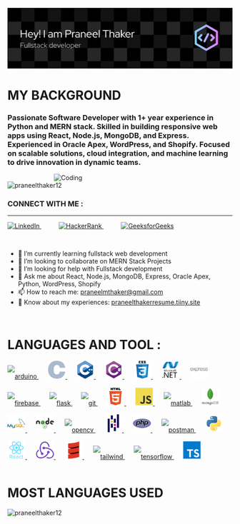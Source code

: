 ![Header](./header.png)

<h1>MY BACKGROUND </h1>

<h3 align="left">
<b>Passionate Software Developer with 1+ year experience in Python and MERN stack. Skilled in building responsive web apps using React, Node.js, MongoDB, and Express. Experienced in Oracle Apex, WordPress, and Shopify. Focused on scalable solutions, cloud integration, and machine learning to drive innovation in dynamic teams.</b>
</h3>

 <img align="right" alt="Coding" width="400"  src="https://imarticus.org/blog/wp-content/uploads/2021/12/djbwgfw.gif" />
<p align="left"> 
  
  <img src="https://komarev.com/ghpvc/?username=praneelthaker12&label=Profile%20views&color=0e75b6&style=flat" alt="praneelthaker12" /> 
</p>

<!-- Social Links Section -->
### CONNECT WITH ME :
---

<p align="left">
  <a href="https://linkedin.com/in/praneelthaker12" target="_blank">
    <img src="https://raw.githubusercontent.com/rahuldkjain/github-profile-readme-generator/master/src/images/icons/Social/linked-in-alt.svg" alt="LinkedIn" height="30" width="40" />
  </a>
  &nbsp;&nbsp;&nbsp;&nbsp;&nbsp;&nbsp;&nbsp;&nbsp;&nbsp;
  <a href="https://www.hackerrank.com/praneelthaker" target="_blank">
    <img src="https://raw.githubusercontent.com/rahuldkjain/github-profile-readme-generator/master/src/images/icons/Social/hackerrank.svg" alt="HackerRank" height="30" width="40" />
  </a>
  &nbsp;&nbsp;&nbsp;&nbsp;&nbsp;&nbsp;&nbsp;&nbsp;&nbsp;
  <a href="https://auth.geeksforgeeks.org/user/praneelmthaker" target="_blank">
    <img src="https://raw.githubusercontent.com/rahuldkjain/github-profile-readme-generator/master/src/images/icons/Social/geeks-for-geeks.svg" alt="GeeksforGeeks" height="30" width="40" />
  </a>
</p>

<br>

- 🌱 I’m currently learning fullstack web development  
- 👯 I’m looking to collaborate on MERN Stack Projects  
- 🤝 I’m looking for help with Fullstack development  
- 💬 Ask me about React, Node.js, MongoDB, Express, Oracle Apex, Python, WordPress, Shopify  
- 📫 How to reach me: [praneelmthaker@gmail.com](mailto:praneelmthaker@gmail.com)  
- 📄 Know about my experiences: [praneelthakerresume.tiiny.site](https://praneelthakerresume.tiiny.site/)

<br>

<h1 align="left">LANGUAGES AND TOOL :</h1>

<p align="left" style="line-height:50px;"> 
  <a href="https://www.arduino.cc/" target="_blank" rel="noreferrer" style="margin-right:20px;">
    <img src="https://cdn.worldvectorlogo.com/logos/arduino-1.svg" alt="arduino" width="40" height="40"/>
  </a> 
  <a href="https://www.cprogramming.com/" target="_blank" rel="noreferrer" style="margin-right:20px;"> 
    <img src="https://raw.githubusercontent.com/devicons/devicon/master/icons/c/c-original.svg" alt="c" width="40" height="40"/>
  </a> 
  <a href="https://www.w3schools.com/cpp/" target="_blank" rel="noreferrer" style="margin-right:20px;"> 
    <img src="https://raw.githubusercontent.com/devicons/devicon/master/icons/cplusplus/cplusplus-original.svg" alt="cplusplus" width="40" height="40"/>
  </a> 
  <a href="https://www.w3schools.com/cs/" target="_blank" rel="noreferrer" style="margin-right:20px;"> 
    <img src="https://raw.githubusercontent.com/devicons/devicon/master/icons/csharp/csharp-original.svg" alt="csharp" width="40" height="40"/>
  </a> 
  <a href="https://www.w3schools.com/css/" target="_blank" rel="noreferrer" style="margin-right:20px;"> 
    <img src="https://raw.githubusercontent.com/devicons/devicon/master/icons/css3/css3-original-wordmark.svg" alt="css3" width="40" height="40"/>
  </a> 
  <a href="https://dotnet.microsoft.com/" target="_blank" rel="noreferrer" style="margin-right:20px;"> 
    <img src="https://raw.githubusercontent.com/devicons/devicon/master/icons/dot-net/dot-net-original-wordmark.svg" alt="dotnet" width="40" height="40"/>
  </a> 
  <a href="https://expressjs.com" target="_blank" rel="noreferrer" style="margin-right:20px;"> 
    <img src="https://raw.githubusercontent.com/devicons/devicon/master/icons/express/express-original-wordmark.svg" alt="express" width="40" height="40"/>
  </a> 
  <a href="https://firebase.google.com/" target="_blank" rel="noreferrer" style="margin-right:20px;"> 
    <img src="https://www.vectorlogo.zone/logos/firebase/firebase-icon.svg" alt="firebase" width="40" height="40"/>
  </a> 
  <a href="https://flask.palletsprojects.com/" target="_blank" rel="noreferrer" style="margin-right:20px;"> 
    <img src="https://www.vectorlogo.zone/logos/pocoo_flask/pocoo_flask-icon.svg" alt="flask" width="40" height="40"/>
  </a> 
  <a href="https://git-scm.com/" target="_blank" rel="noreferrer" style="margin-right:20px;"> 
    <img src="https://www.vectorlogo.zone/logos/git-scm/git-scm-icon.svg" alt="git" width="40" height="40"/>
  </a> 
  <a href="https://www.w3.org/html/" target="_blank" rel="noreferrer" style="margin-right:20px;"> 
    <img src="https://raw.githubusercontent.com/devicons/devicon/master/icons/html5/html5-original-wordmark.svg" alt="html5" width="40" height="40"/>
  </a> 
  <a href="https://developer.mozilla.org/en-US/docs/Web/JavaScript" target="_blank" rel="noreferrer" style="margin-right:20px;"> 
    <img src="https://raw.githubusercontent.com/devicons/devicon/master/icons/javascript/javascript-original.svg" alt="javascript" width="40" height="40"/>
  </a> 
  <a href="https://www.mathworks.com/" target="_blank" rel="noreferrer" style="margin-right:20px;"> 
    <img src="https://upload.wikimedia.org/wikipedia/commons/2/21/Matlab_Logo.png" alt="matlab" width="40" height="40"/>
  </a> 
  <a href="https://www.mongodb.com/" target="_blank" rel="noreferrer" style="margin-right:20px;"> 
    <img src="https://raw.githubusercontent.com/devicons/devicon/master/icons/mongodb/mongodb-original-wordmark.svg" alt="mongodb" width="40" height="40"/>
  </a> 
  <a href="https://www.mysql.com/" target="_blank" rel="noreferrer" style="margin-right:20px;"> 
    <img src="https://raw.githubusercontent.com/devicons/devicon/master/icons/mysql/mysql-original-wordmark.svg" alt="mysql" width="40" height="40"/>
  </a> 
  <a href="https://nodejs.org" target="_blank" rel="noreferrer" style="margin-right:20px;"> 
    <img src="https://raw.githubusercontent.com/devicons/devicon/master/icons/nodejs/nodejs-original-wordmark.svg" alt="nodejs" width="40" height="40"/>
  </a> 
  <a href="https://opencv.org/" target="_blank" rel="noreferrer" style="margin-right:20px;"> 
    <img src="https://www.vectorlogo.zone/logos/opencv/opencv-icon.svg" alt="opencv" width="40" height="40"/>
  </a> 
  <a href="https://pandas.pydata.org/" target="_blank" rel="noreferrer" style="margin-right:20px;"> 
    <img src="https://raw.githubusercontent.com/devicons/devicon/2ae2a900d2f041da66e950e4d48052658d850630/icons/pandas/pandas-original.svg" alt="pandas" width="40" height="40"/>
  </a> 
  <a href="https://www.php.net" target="_blank" rel="noreferrer" style="margin-right:20px;"> 
    <img src="https://raw.githubusercontent.com/devicons/devicon/master/icons/php/php-original.svg" alt="php" width="40" height="40"/>
  </a> 
  <a href="https://postman.com" target="_blank" rel="noreferrer" style="margin-right:20px;"> 
    <img src="https://www.vectorlogo.zone/logos/getpostman/getpostman-icon.svg" alt="postman" width="40" height="40"/> 
  </a> 
  <a href="https://www.python.org" target="_blank" rel="noreferrer" style="margin-right:20px;"> 
    <img src="https://raw.githubusercontent.com/devicons/devicon/master/icons/python/python-original.svg" alt="python" width="40" height="40"/> 
  </a> 
  <a href="https://reactjs.org/" target="_blank" rel="noreferrer" style="margin-right:20px;"> 
    <img src="https://raw.githubusercontent.com/devicons/devicon/master/icons/react/react-original-wordmark.svg" alt="react" width="40" height="40"/> 
  </a> 
  <a href="https://redux.js.org" target="_blank" rel="noreferrer" style="margin-right:20px;"> 
    <img src="https://raw.githubusercontent.com/devicons/devicon/master/icons/redux/redux-original.svg" alt="redux" width="40" height="40"/>
  </a> 
  <a href="https://www.scala-lang.org" target="_blank" rel="noreferrer" style="margin-right:20px;"> 
    <img src="https://raw.githubusercontent.com/devicons/devicon/master/icons/scala/scala-original.svg" alt="scala" width="40" height="40"/>
  </a> 
  <a href="https://tailwindcss.com/" target="_blank" rel="noreferrer" style="margin-right:20px;"> 
    <img src="https://www.vectorlogo.zone/logos/tailwindcss/tailwindcss-icon.svg" alt="tailwind" width="40" height="40"/>
  </a> 
  <a href="https://www.tensorflow.org" target="_blank" rel="noreferrer" style="margin-right:20px;"> 
    <img src="https://www.vectorlogo.zone/logos/tensorflow/tensorflow-icon.svg" alt="tensorflow" width="40" height="40"/>
  </a> 
  <a href="https://www.typescriptlang.org/" target="_blank" rel="noreferrer"> 
    <img src="https://raw.githubusercontent.com/devicons/devicon/master/icons/typescript/typescript-original.svg" alt="typescript" width="40" height="40"/>
  </a> 
</p>


<h1>MOST LANGUAGES USED </h1>


<p>

 
  <img align="left" src="https://github-readme-stats.vercel.app/api/top-langs?username=praneelthaker12&show_icons=true&locale=en&layout=compact" alt="praneelthaker12" />
</p>
